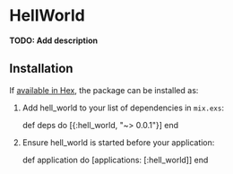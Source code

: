 # HellWorld

**TODO: Add description**

## Installation

If [available in Hex](https://hex.pm/docs/publish), the package can be installed as:

  1. Add hell_world to your list of dependencies in `mix.exs`:

        def deps do
          [{:hell_world, "~> 0.0.1"}]
        end

  2. Ensure hell_world is started before your application:

        def application do
          [applications: [:hell_world]]
        end
